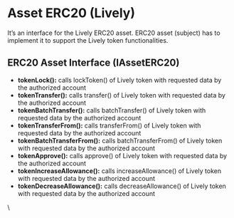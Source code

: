 # Asset ERC20 (Lively)

It’s an interface for the Lively ERC20 asset. ERC20 asset (subject) has to implement it to support the Lively token functionalities.

## ERC20 Asset Interface (IAssetERC20)

* **tokenLock():** calls lockToken() of Lively token with requested data by the authorized account
* **tokenTransfer():** calls transfer() of Lively token with requested data by the authorized account
* **tokenBatchTransfer():** calls batchTransfer() of Lively token with requested data by the authorized account
* **tokenTransferFrom():** calls transferFrom() of Lively token with requested data by the authorized account
* **tokenBatchTransferFrom():** calls batchTransferFrom() of Lively token with requested data by the authorized account
* **tokenApprove():** calls approve() of Lively token with requested data by the authorized account
* **tokenIncreaseAllowance():** calls increaseAllowance() of Lively token with requested data by the authorized account
* **tokenDecreaseAllowance():** calls decreaseAllowance() of Lively token with requested data by the authorized account

\
